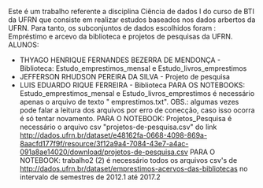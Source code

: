 Este é um trabalho referente a disciplina  Ciência de dados I do curso de BTI da UFRN que consiste em realizar estudos baseados nos dados arbertos da UFRN. Para tanto, os subconjuntos de dados escolhidos foram : Empréstimo e arcevo da biblioteca e projetos de pesquisas da UFRN.
ALUNOS: 
* THYAGO HENRIQUE FERNANDES BEZERRA DE MENDONÇA - Biblioteca: Estudo_emprestimos_mensal e Estudo_livros_emprestimos
* JEFFERSON RHUDSON PEREIRA DA SILVA - Projeto de pesquisa
* LUIS EDUARDO RIQUE FERREIRA -  Biblioteca
PARA OS NOTEBOOKS: Estudo_emprestimos_mensal e Estudo_livros_emprestimos é necessário apenas o arquivo de texto " 	emprestimos.txt". OBS.: algumas vezes pode falar a leitura dos arquivos por erro de conecção, caso isso ocorra é só tentar novamento.
PARA O NOTEBOOK: Projetos_Pesquisa é necessário o arquivo csv "projetos-de-pesquisa.csv" do link http://dados.ufrn.br/dataset/e48162fa-0668-4098-869a-8aacfd177f9f/resource/3f12a9a4-7084-43e7-a4ac-091a8ae14020/download/projetos-de-pesquisa.csv
PARA O NOTEBOOK: trabalho2 (2) é necessário todos os arquivos csv's de http://dados.ufrn.br/dataset/emprestimos-acervos-das-bibliotecas no intervalo de semestres de 2012.1 até 2017.2
